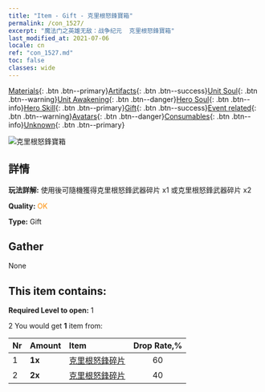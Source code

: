 ```yaml
---
title: "Item - Gift - 克里根怒鋒寶箱"
permalink: /con_1527/
excerpt: "魔法门之英雄无敌：战争纪元  克里根怒鋒寶箱"
last_modified_at: 2021-07-06
locale: cn
ref: "con_1527.md"
toc: false
classes: wide
---
```

 [Materials](/ItemsCN/){: .btn .btn--primary}[Artifacts](/ItemsCN/Artifacts/){: .btn .btn--success}[Unit Soul](/ItemsCN/UnitSoul/){: .btn .btn--warning}[Unit Awakening](/ItemsCN/UnitAwakening/){: .btn .btn--danger}[Hero Soul](/ItemsCN/HeroSoul/){: .btn .btn--info}[Hero Skill](/ItemsCN/HeroSkill/){: .btn .btn--primary}[Gift](/ItemsCN/Gift/){: .btn .btn--success}[Event related](/ItemsCN/Events/){: .btn .btn--warning}[Avatars](/ItemsCN/Avatars/){: .btn .btn--danger}[Consumables](/ItemsCN/Consumables/){: .btn .btn--info}[Unknown](/ItemsCN/Unknown/){: .btn .btn--primary}

 ![克里根怒鋒寶箱](/images/t/i_907141.png)

## 詳情
 **玩法詳解:** 使用後可隨機獲得克里根怒鋒武器碎片 x1 或克里根怒鋒武器碎片 x2

 **Quality:** <span style="color: #FF8C00">OK</span>

 **Type:** Gift

## Gather

  None

## This item contains:

 **Required Level to open:** 1

 2 You would get **1** item  from:

  | Nr | Amount |     Item    | Drop Rate,% |
  |:---|:-------|:------------|:---------:|
  | 1 |  **1x** | [克里根怒鋒碎片](/cn/Items/con_984/) | 60 | 
  | 2 |  **2x** | [克里根怒鋒碎片](/cn/Items/con_984/) | 40 | 
